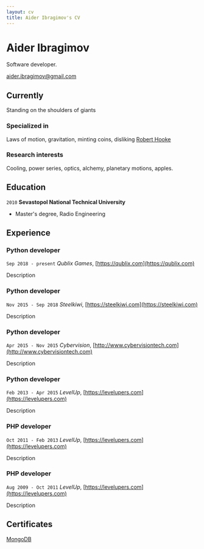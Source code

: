 ```yaml
---
layout: cv
title: Aider Ibragimov's CV
---
```

# Aider Ibragimov
Software developer.

<div id="webaddress">
<a href="aider.ibragimov@gmail.com">aider.ibragimov@gmail.com</a>
</div>


## Currently

Standing on the shoulders of giants

### Specialized in

Laws of motion, gravitation, minting coins, disliking [Robert Hooke](http://en.wikipedia.org/wiki/Robert_Hooke)


### Research interests

Cooling, power series, optics, alchemy, planetary motions, apples.


## Education

`2010`
__Sevastopol National Technical University__
- Master's degree, Radio Engineering



## Experience
### Python developer

`Sep 2018 - present`
*Qublix Games*, [https://qublix.com](https://qublix.com)

Description

### Python developer
`Nov 2015 - Sep 2018`
*Steelkiwi*, [https://steelkiwi.com](https://steelkiwi.com)

Description

### Python developer
`Apr 2015 - Nov 2015`
*Cybervision*, [http://www.cybervisiontech.com](http://www.cybervisiontech.com)

Description

### Python developer
`Feb 2013 - Apr 2015`
*LevelUp*, [https://levelupers.com](https://levelupers.com)

Description

### PHP developer
`Oct 2011 - Feb 2013`
*LevelUp*, [https://levelupers.com](https://levelupers.com)

Description

### PHP developer
`Aug 2009 - Oct 2011`
*LevelUp*, [https://levelupers.com](https://levelupers.com)

Description

## Certificates

[MongoDB](http://education.mongodb.com/downloads/certificates/0f55a61e3a3e4f429566ec905864263c/Certificate.pdf)



<!-- ### Footer

Last updated: April 2022 -->


